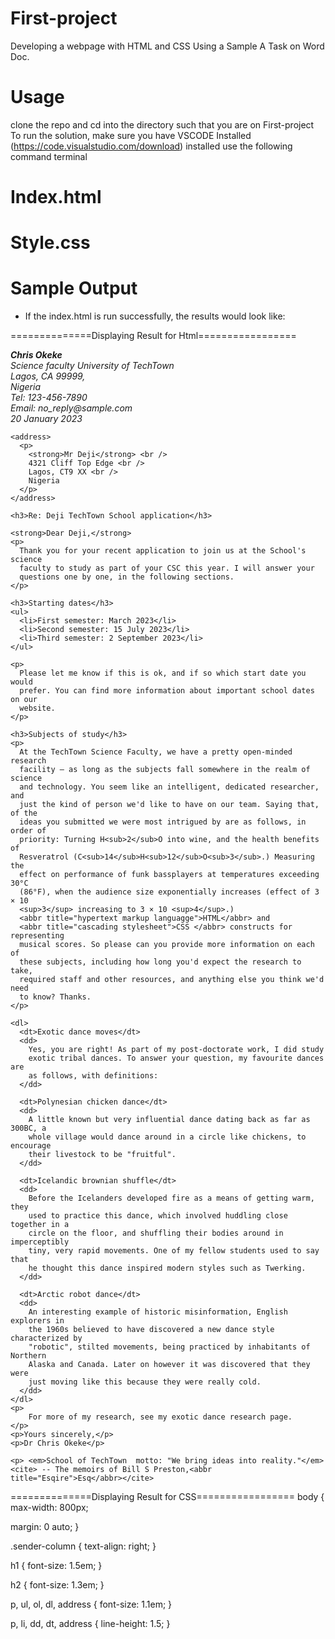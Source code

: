 # First-project
Developing a webpage with HTML and CSS Using a Sample A Task on Word Doc.

# Usage
clone the repo and cd into the directory such that you are on First-project
To run the solution, make sure you have VSCODE Installed (https://code.visualstudio.com/download) installed
use the following command terminal

# Index.html
# Style.css

# Sample Output

+ If the index.html is run successfully, the results would look like:


==============Displaying Result for Html=================

<html lang="en">
  <head>
    <meta charset="UTF-8" />
    <meta http-equiv="X-UA-Compatible" content="IE=edge" />
    <meta name="viewport" content="width=device-width, initial-scale=1.0" />
    <link rel="stylesheet" href="style.css" />
    <title>Document</title>
  </head>
  <body>
    <address class="sender-column">
      <p>
        <strong>Chris Okeke</strong> <br />
        Science faculty University of TechTown <br />
        Lagos, CA 99999, <br />
        Nigeria <br />
        Tel: 123-456-7890 <br />
        Email: no_reply@sample.com <br />
        20 January 2023
      </p>
    </address>

    <address>
      <p>
        <strong>Mr Deji</strong> <br />
        4321 Cliff Top Edge <br />
        Lagos, CT9 XX <br />
        Nigeria
      </p>
    </address>

    <h3>Re: Deji TechTown School application</h3>

    <strong>Dear Deji,</strong>
    <p>
      Thank you for your recent application to join us at the School's science
      faculty to study as part of your CSC this year. I will answer your
      questions one by one, in the following sections.
    </p>

    <h3>Starting dates</h3>
    <ul>
      <li>First semester: March 2023</li>
      <li>Second semester: 15 July 2023</li>
      <li>Third semester: 2 September 2023</li>
    </ul>

    <p>
      Please let me know if this is ok, and if so which start date you would
      prefer. You can find more information about important school dates on our
      website.
    </p>

    <h3>Subjects of study</h3>
    <p>
      At the TechTown Science Faculty, we have a pretty open-minded research
      facility — as long as the subjects fall somewhere in the realm of science
      and technology. You seem like an intelligent, dedicated researcher, and
      just the kind of person we'd like to have on our team. Saying that, of the
      ideas you submitted we were most intrigued by are as follows, in order of
      priority: Turning H<sub>2</sub>O into wine, and the health benefits of
      Resveratrol (C<sub>14</sub>H<sub>12</sub>O<sub>3</sub>.) Measuring the
      effect on performance of funk bassplayers at temperatures exceeding 30°C
      (86°F), when the audience size exponentially increases (effect of 3 × 10
      <sup>3</sup> increasing to 3 × 10 <sup>4</sup>.)
      <abbr title="hypertext markup languagge">HTML</abbr> and
      <abbr title="cascading stylesheet">CSS </abbr> constructs for representing
      musical scores. So please can you provide more information on each of
      these subjects, including how long you'd expect the research to take,
      required staff and other resources, and anything else you think we'd need
      to know? Thanks.
    </p>

    <dl>
      <dt>Exotic dance moves</dt>
      <dd>
        Yes, you are right! As part of my post-doctorate work, I did study
        exotic tribal dances. To answer your question, my favourite dances are
        as follows, with definitions:
      </dd>

      <dt>Polynesian chicken dance</dt>
      <dd>
        A little known but very influential dance dating back as far as 300BC, a
        whole village would dance around in a circle like chickens, to encourage
        their livestock to be "fruitful".
      </dd>

      <dt>Icelandic brownian shuffle</dt>
      <dd>
        Before the Icelanders developed fire as a means of getting warm, they
        used to practice this dance, which involved huddling close together in a
        circle on the floor, and shuffling their bodies around in imperceptibly
        tiny, very rapid movements. One of my fellow students used to say that
        he thought this dance inspired modern styles such as Twerking.
      </dd>

      <dt>Arctic robot dance</dt>
      <dd>
        An interesting example of historic misinformation, English explorers in
        the 1960s believed to have discovered a new dance style characterized by
        "robotic", stilted movements, being practiced by inhabitants of Northern
        Alaska and Canada. Later on however it was discovered that they were
        just moving like this because they were really cold.
      </dd>
    </dl>
    <p>
        For more of my research, see my exotic dance research page.
    </p>
    <p>Yours sincerely,</p>
    <p>Dr Chris Okeke</p>

    <p> <em>School of TechTown  motto: "We bring ideas into reality."</em>
    <cite> -- The memoirs of Bill S Preston,<abbr title="Esqire">Esq</abbr></cite>
</p>
  </body>
</html>



==============Displaying Result for CSS=================
body {
  max-width: 800px;

  margin: 0 auto;
}

.sender-column {
  text-align: right;
}

h1 {
  font-size: 1.5em;
}

h2 {
  font-size: 1.3em;
}

p,
ul,
ol,
dl,
address {
  font-size: 1.1em;
}

p,
li,
dd,
dt,
address {
  line-height: 1.5;
}
